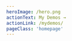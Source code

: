 ```yaml
---
heroImage: /hero.png
actionText: My Demos →
actionLink: /mydemos/
pageClass: 'homepage'
---
```


<div class='text-center'>

<ClientOnly>
  <mydemos-simple-calendar />
</ClientOnly>

</div>
